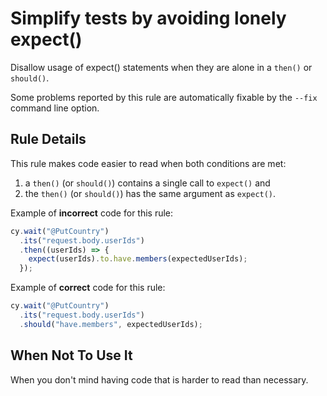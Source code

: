 # Simplify tests by avoiding lonely expect()

Disallow usage of expect() statements when they are alone in a
`then()` or `should()`.

Some problems reported by this rule are automatically fixable by the
`--fix` command line option.

## Rule Details

This rule makes code easier to read when both conditions are met:
1. a `then()` (or `should()`) contains a single call to `expect()` and
2. the `then()` (or `should()`) has the same argument as `expect()`.

Example of **incorrect** code for this rule:

```js
cy.wait("@PutCountry")
  .its("request.body.userIds")
  .then((userIds) => {
    expect(userIds).to.have.members(expectedUserIds);
  });
```

Example of **correct** code for this rule:

```js
cy.wait("@PutCountry")
  .its("request.body.userIds")
  .should("have.members", expectedUserIds);
```

## When Not To Use It

When you don't mind having code that is harder to read than necessary.
